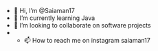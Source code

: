 - 👋 Hi, I’m @Saiaman17
- 🌱 I’m currently learning Java
- 💞️ I’m looking to collaborate on software projects
- - 📫 How to reach me on instagram saiaman17 


<!---
Saiaman17/Saiaman17 is a ✨ special ✨ repository because its `README.md` (this file) appears on your GitHub profile.
You can click the Preview link to take a look at your changes.
--->
